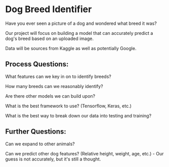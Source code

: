# Dog Breed Identifier

Have you ever seen a picture of a dog and wondered what breed it was?

Our project will focus on building a model that can accurately predict a dog's breed based on an uploaded image.

Data will be sources from Kaggle as well as potentially Google.

## Process Questions:

What features can we key in on to identify breeds?

How many breeds can we reasonably identify?

Are there other models we can build upon?

What is the best framework to use? (Tensorflow, Keras, etc.)

What is the best way to break down our data into testing and training?

## Further Questions:

Can we expand to other animals?

Can we predict other dog features? (Relative height, weight, age, etc.) - Our guess is not accurately, but it's still a thought.